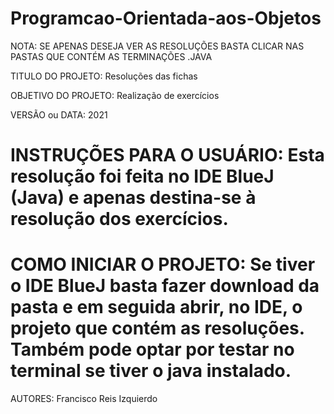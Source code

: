 # Programcao-Orientada-aos-Objetos

NOTA: SE APENAS DESEJA VER AS RESOLUÇÕES BASTA CLICAR NAS PASTAS QUE CONTÉM AS TERMINAÇÕES .JAVA 

TITULO DO PROJETO: Resoluções das fichas

OBJETIVO DO PROJETO: Realização de exercícios

VERSÃO ou DATA: 2021

# INSTRUÇÕES PARA O USUÁRIO: Esta resolução foi feita no IDE BlueJ (Java) e apenas destina-se à resolução dos exercícios. 

# COMO INICIAR O PROJETO: Se tiver o IDE BlueJ basta fazer download da pasta e em seguida abrir, no IDE, o projeto que contém as resoluções. Também pode optar por testar no terminal se tiver o java instalado. 

AUTORES: Francisco Reis Izquierdo
